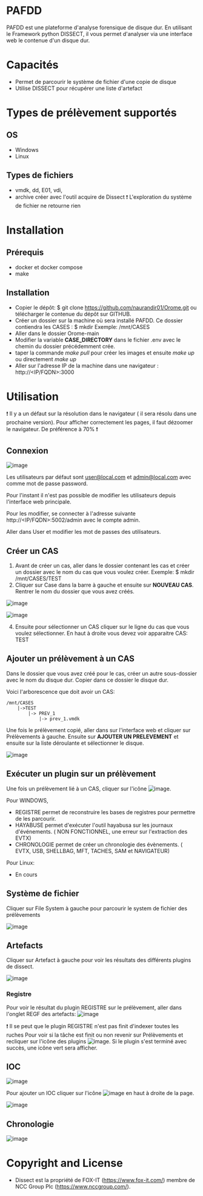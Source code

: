# PAFDD 

PAFDD est une plateforme d'analyse forensique de disque dur. En utilisant le Framework python DISSECT, il vous permet d'analyser via une interface web le contenue d'un disque dur.

# Capacités
- Permet de parcourir le système de fichier d'une copie de disque
- Utilise DISSECT pour récupérer une liste d'artefact

# Types de prélèvement supportés
## OS
- Windows
- Linux
## Types de fichiers
- vmdk, dd, E01, vdi,
- archive créer avec l'outil acquire de Dissect :exclamation: L'exploration du système de fichier ne retourne rien

# Installation

## Prérequis
- docker et docker compose
- make

## Installation
- Copier le dépôt: $ git clone https://github.com/naurandir01/Orome.git ou télécharger le contenue du dépôt sur GITHUB.
- Créer un dossier sur la machine où sera installé PAFDD. Ce dossier contiendra les CASES : $ mkdir <chemin contenant les cases>  Exemple: /mnt/CASES
- Aller dans le dossier Orome-main
- Modifier la variable **CASE_DIRECTORY** dans le fichier .env avec le chemin du dossier précédemment crée.
- taper la commande *make pull* pour créer les images et ensuite *make up* ou directement *make up*
- Aller sur l'adresse IP de la machine dans une navigateur : http://<IP/FQDN>:3000

# Utilisation

:exclamation: Il y a un défaut sur la résolution dans le navigateur ( il sera résolu dans une prochaine version). Pour afficher correctement les pages, il faut dézoomer le navigateur. De préférence à 70% :exclamation:

## Connexion

![image](/docs/connexion.png)

Les utilisateurs par défaut sont user@local.com et admin@local.com avec comme mot de passe password.

Pour l'instant il n'est pas possible de modifier les utilisateurs depuis l'interface web principale.

Pour les modifier, se connecter à l'adresse suivante http://<IP/FQDN>:5002/admin avec le compte admin.

Aller dans User et modifier les mot de passes des utilisateurs. 

## Créer un CAS

1. Avant de créer un cas, aller dans le dossier contenant les cas et créer un dossier avec le nom du cas que vous voulez créer. Exemple: $ mkdir /mnt/CASES/TEST
2. Cliquer sur Case dans la barre à gauche et ensuite sur **NOUVEAU CAS**. Rentrer le nom du dossier que vous avez créés.

![image](/docs/cases.png)

![image](/docs/case_creation.png)

4. Ensuite pour sélectionner un CAS cliquer sur le ligne du cas que vous voulez sélectionner. En haut à droite vous devez voir apparaitre CAS: TEST

## Ajouter un prélèvement à un CAS

Dans le dossier que vous avez créé pour le cas, créer un autre sous-dossier avec le nom du disque dur. Copier dans ce dossier le disque dur.

Voici l'arborescence que doit avoir un CAS:

    /mnt/CASES
        |->TEST
            |-> PREV_1
                |-> prev_1.vmdk

Une fois le prélèvement copié, aller dans sur l'interface web et cliquer sur Prélèvements à gauche.
Ensuite sur **AJOUTER UN PRELEVEMENT** et ensuite sur la liste déroulante et sélectionner le disque.

![image](/docs/prelevements.png)

## Exécuter un plugin sur un prélèvement
Une fois un prélèvement lié à un CAS, cliquer sur l'icône ![image](/docs/plugins_icone.png).

Pour WINDOWS, 
- REGISTRE permet de reconstruire les bases de registres pour permettre de les parcourir.
- HAYABUSE permet d'exécuter l'outil hayabusa sur les journaux d'événements. ( NON FONCTIONNEL, une erreur sur l'extraction des EVTX)
- CHRONOLOGIE permet de créer un chronologie des évènements. ( EVTX, USB, SHELLBAG, MFT, TACHES, SAM et NAVIGATEUR)

Pour Linux:
- En cours

## Système de fichier
Cliquer sur File System à gauche pour parcourir le system de fichier des prélèvements

![image](/docs/filesystem.png)

## Artefacts
Cliquer sur Artefact à gauche pour voir les résultats des différents plugins de dissect.

![image](/docs/artefact.png)

### Registre
Pour voir le résultat du plugin REGISTRE sur le prélèvement, aller dans l'onglet REGF des artefacts:
![image](/docs/regf.png)

:exclamation: Il se peut que le plugin REGISTRE n'est pas finit d'indexer toutes les ruches Pour voir si la tâche est finit ou non revenir sur Prélèvements et recliquer sur l'icône des plugins ![image](/docs/plugins_icone.png). Si le plugin s'est terminé avec succès, une icône vert sera afficher.

## IOC

![image](/docs/ioc.png)

Pour ajouter un IOC cliquer sur l'icône  ![image](/docs/ioc_icone.png) en haut à droite de la page.

![image](/docs/add_ioc.png)

## Chronologie

![image](/docs/chronologie.png)

# Copyright and License
- Dissect est la propriété de FOX-IT (https://www.fox-it.com/) membre de NCC Group Plc (https://www.nccgroup.com/). 
